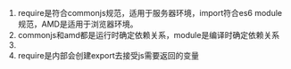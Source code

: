 
1. require是符合commonjs规范，适用于服务器环境，import符合es6 module规范，AMD是适用于浏览器环境。
2. commonjs和amd都是运行时确定依赖关系，module是编译时确定依赖关系
3. 
1. require是内部会创建export去接受js需要返回的变量